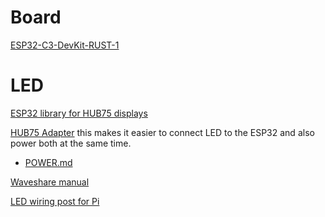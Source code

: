 
# Board

[ESP32-C3-DevKit-RUST-1](https://github.com/esp-rs/esp-rust-board)



# LED

[ESP32 library for HUB75 displays](https://github.com/mrcodetastic/ESP32-HUB75-MatrixPanel-DMA)

[HUB75 Adapter](https://github.com/rorosaurus/esp32-hub75-driver) this makes it easier to connect
LED to the ESP32 and also power both at the same time.
- [POWER.md](https://github.com/rorosaurus/esp32-hub75-driver/blob/master/POWER.md)

[Waveshare manual](https://www.waveshare.com/wiki/RGB-Matrix-P2.5-96x48-F)

[LED wiring post for Pi](https://github.com/hzeller/rpi-rgb-led-matrix/blob/master/wiring.md)
